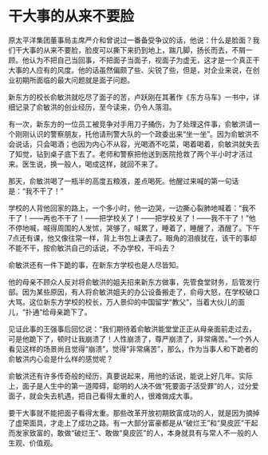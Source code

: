 # 干大事的从来不要脸

原太平洋集团董事局主席严介和曾说过一番备受争议的话，他说：什么是脸面？我们干大事的从来不要脸，脸皮可以撕下来扔到地上，踹几脚，扬长而去，不屑一顾。他认为不把自己当回事，不把面子当面子，视面子为虚无，这才是一个真正干大事的人应有的风度。他的话虽然偏颇了些、尖锐了些，但是，对企业来说，在创业初期所面临的最大问题就是面子问题。 

新东方的校长俞敏洪就吃尽了面子的苦，卢跃刚在其著作《东方马车》一书中，详细记录了俞敏洪的创业经历，至今读来，仍令人落泪。 

有一次，新东方的一位员工被竞争对手用刀子捅伤，为了处理这件事，俞敏洪请一个刚刚认识的警察朋友，托他请刑警大队的一个政委出来“坐一坐”。因为俞敏洪不会说话，只会喝酒；也因为内心不从容，光喝酒不吃菜，喝着喝着，俞敏洪就失去了知觉，钻到桌子底下去了。老师和警察把他送到医院抢救了两个半小时才活过来。医生说，换一般人，喝成这样，就回不来了。 

那天，俞敏洪喝了一瓶半的高度五粮液，差点喝死。他醒过来喊的第一句话是：“我不干了！” 

学校的人背他回家的路上，一个多小时，他一边哭，一边撕心裂肺地喊着：“我不干了！——再也不干了！——把学校关了！——把学校关了！——我不干了！”他不停地喊，喊得周围的人发怵，哭够了，喊累了，睡着了，睡醒了，酒醒了。下午7点还有课，他又像往常一样，背上书包上课去了。眼角的泪痕犹在，该干的事却不能不干，按俞敏洪自己的话说，不办学校，干吗去？ 

俞敏洪还有一件下跪的事，在新东方学校也是人尽皆知。 

他的母亲不顾众人反对将俞敏洪的姐夫招来新东方做事，先管食堂财务，后管发行部。因为某些原因，有人将俞敏洪姐夫的办公设备搬走了，俞母大怒，在学校破口大骂。这位新东方学校的校长，万人景仰的中国留学“教父”，当着大伙儿的面儿，“扑通”给母亲跪下了。 

见证此事的王强事后回忆说：“我们期待着俞敏洪能堂堂正正从母亲面前走过去，可是他跪下了，顿时让我崩溃了！人性崩溃了，尊严崩溃了，非常痛苦。”一个外人看见这样的场景尚且觉得“崩溃”，觉得“非常痛苦”，那么，作为当事人和下跪者的俞敏洪内心会是什么样的感觉呢？ 

俞敏洪还有许多传奇般的经历，真要说起来，用他的话说，能说上好几年。实际上，面子是人生中的第一道障碍，聪明的人决不做“死要面子活受罪”的人，过分爱面子，就会失去机遇，把自己看得太重的人，很难做成大事。 

要干大事就不能把面子看得太重。那些改革开放初期致富成功的人，就是因为摘掉了虚荣面具，才走上了成功之路。有一大部分富豪都是从“破烂王”和“臭皮匠”干起而发家致富的，敢做“破烂王”、敢做“臭皮匠”的人，本身就具有与常人不一般的人生观、价值观。